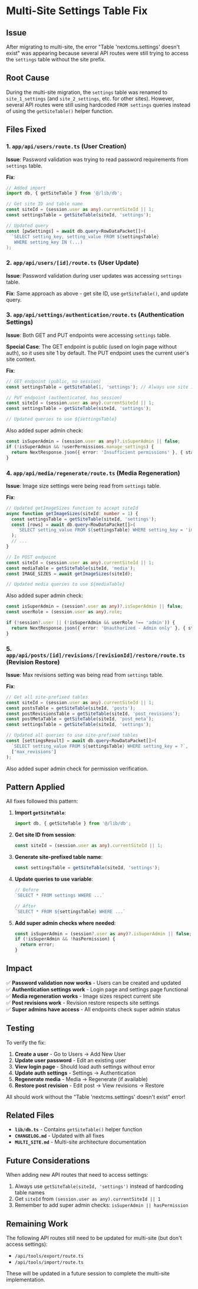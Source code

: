 # Multi-Site Settings Table Fix

## Issue

After migrating to multi-site, the error "Table 'nextcms.settings' doesn't exist" was appearing because several API routes were still trying to access the `settings` table without the site prefix.

## Root Cause

During the multi-site migration, the `settings` table was renamed to `site_1_settings` (and `site_2_settings`, etc. for other sites). However, several API routes were still using hardcoded `FROM settings` queries instead of using the `getSiteTable()` helper function.

## Files Fixed

### 1. **`app/api/users/route.ts`** (User Creation)
**Issue**: Password validation was trying to read password requirements from `settings` table.

**Fix**:
```typescript
// Added import
import db, { getSiteTable } from '@/lib/db';

// Get site ID and table name
const siteId = (session.user as any).currentSiteId || 1;
const settingsTable = getSiteTable(siteId, 'settings');

// Updated query
const [pwSettings] = await db.query<RowDataPacket[]>(
  `SELECT setting_key, setting_value FROM ${settingsTable} 
   WHERE setting_key IN (...)
);
```

### 2. **`app/api/users/[id]/route.ts`** (User Update)
**Issue**: Password validation during user updates was accessing `settings` table.

**Fix**: Same approach as above - get site ID, use `getSiteTable()`, and update query.

### 3. **`app/api/settings/authentication/route.ts`** (Authentication Settings)
**Issue**: Both GET and PUT endpoints were accessing `settings` table.

**Special Case**: The GET endpoint is public (used on login page without auth), so it uses site 1 by default. The PUT endpoint uses the current user's site context.

**Fix**:
```typescript
// GET endpoint (public, no session)
const settingsTable = getSiteTable(1, 'settings'); // Always use site 1 for login

// PUT endpoint (authenticated, has session)
const siteId = (session.user as any).currentSiteId || 1;
const settingsTable = getSiteTable(siteId, 'settings');

// Updated queries to use ${settingsTable}
```

Also added super admin check:
```typescript
const isSuperAdmin = (session.user as any)?.isSuperAdmin || false;
if (!isSuperAdmin && !userPermissions.manage_settings) {
  return NextResponse.json({ error: 'Insufficient permissions' }, { status: 403 });
}
```

### 4. **`app/api/media/regenerate/route.ts`** (Media Regeneration)
**Issue**: Image size settings were being read from `settings` table.

**Fix**:
```typescript
// Updated getImageSizes function to accept siteId
async function getImageSizes(siteId: number = 1) {
  const settingsTable = getSiteTable(siteId, 'settings');
  const [rows] = await db.query<RowDataPacket[]>(
    `SELECT setting_value FROM ${settingsTable} WHERE setting_key = 'image_sizes'`
  );
  // ...
}

// In POST endpoint
const siteId = (session.user as any).currentSiteId || 1;
const mediaTable = getSiteTable(siteId, 'media');
const IMAGE_SIZES = await getImageSizes(siteId);

// Updated media queries to use ${mediaTable}
```

Also added super admin check:
```typescript
const isSuperAdmin = (session?.user as any)?.isSuperAdmin || false;
const userRole = (session.user as any).role;

if (!session?.user || (!isSuperAdmin && userRole !== 'admin')) {
  return NextResponse.json({ error: 'Unauthorized - Admin only' }, { status: 401 });
}
```

### 5. **`app/api/posts/[id]/revisions/[revisionId]/restore/route.ts`** (Revision Restore)
**Issue**: Max revisions setting was being read from `settings` table.

**Fix**:
```typescript
// Get all site-prefixed tables
const siteId = (session.user as any).currentSiteId || 1;
const postsTable = getSiteTable(siteId, 'posts');
const postRevisionsTable = getSiteTable(siteId, 'post_revisions');
const postMetaTable = getSiteTable(siteId, 'post_meta');
const settingsTable = getSiteTable(siteId, 'settings');

// Updated all queries to use site-prefixed tables
const [settingsResult] = await db.query<RowDataPacket[]>(
  `SELECT setting_value FROM ${settingsTable} WHERE setting_key = ?`,
  ['max_revisions']
);
```

Also added super admin check for permission verification.

## Pattern Applied

All fixes followed this pattern:

1. **Import `getSiteTable`**:
   ```typescript
   import db, { getSiteTable } from '@/lib/db';
   ```

2. **Get site ID from session**:
   ```typescript
   const siteId = (session.user as any).currentSiteId || 1;
   ```

3. **Generate site-prefixed table name**:
   ```typescript
   const settingsTable = getSiteTable(siteId, 'settings');
   ```

4. **Update queries to use variable**:
   ```typescript
   // Before
   `SELECT * FROM settings WHERE ...`
   
   // After
   `SELECT * FROM ${settingsTable} WHERE ...`
   ```

5. **Add super admin checks where needed**:
   ```typescript
   const isSuperAdmin = (session?.user as any)?.isSuperAdmin || false;
   if (!isSuperAdmin && !hasPermission) {
     return error;
   }
   ```

## Impact

✅ **Password validation now works** - Users can be created and updated  
✅ **Authentication settings work** - Login page and settings page functional  
✅ **Media regeneration works** - Image sizes respect current site  
✅ **Post revisions work** - Revision restore respects site settings  
✅ **Super admins have access** - All endpoints check super admin status  

## Testing

To verify the fix:

1. **Create a user** - Go to Users → Add New User
2. **Update user password** - Edit an existing user
3. **View login page** - Should load auth settings without error
4. **Update auth settings** - Settings → Authentication
5. **Regenerate media** - Media → Regenerate (if available)
6. **Restore post revision** - Edit post → View revisions → Restore

All should work without the "Table 'nextcms.settings' doesn't exist" error!

## Related Files

- **`lib/db.ts`** - Contains `getSiteTable()` helper function
- **`CHANGELOG.md`** - Updated with all fixes
- **`MULTI_SITE.md`** - Multi-site architecture documentation

## Future Considerations

When adding new API routes that need to access settings:
1. Always use `getSiteTable(siteId, 'settings')` instead of hardcoding table names
2. Get `siteId` from `(session.user as any).currentSiteId || 1`
3. Remember to add super admin checks: `isSuperAdmin || hasPermission`

## Remaining Work

The following API routes still need to be updated for multi-site (but don't access settings):
- `/api/tools/export/route.ts`
- `/api/tools/import/route.ts`

These will be updated in a future session to complete the multi-site implementation.

